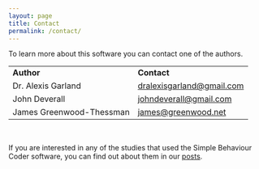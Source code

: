 ```yaml
---
layout: page
title: Contact
permalink: /contact/
---
```


To learn more about this software you can contact one of the authors.

<table>
<tr>
<td><b>Author</b></td>
<td><b>Contact</b></td>
</tr>
<tr>
<td>Dr. Alexis Garland</td>
<td><a href="mailto: dralexisgarland@gmail.com">dralexisgarland@gmail.com</a></td>
</tr>
<tr>
<td>John Deverall</td>
<td><a href="mailto: johndeverall@gmail.com">johndeverall@gmail.com</a></td>
</tr>
<tr>
<td>James Greenwood-Thessman</td>
<td><a href="mailto: james@greenwood.net.nz">james@greenwood.net</a></td>
</tr>
</table>
<br/>


If you are interested in any of the studies that used the Simple Behaviour Coder software, you can find out about them in our <a href="/">posts</a>.





